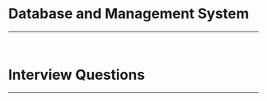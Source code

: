 <h1>Database and Management System</h1>
<hr>
<p></p>
<br/>
<h1>Interview Questions</h1>
<hr>
<p></p>

